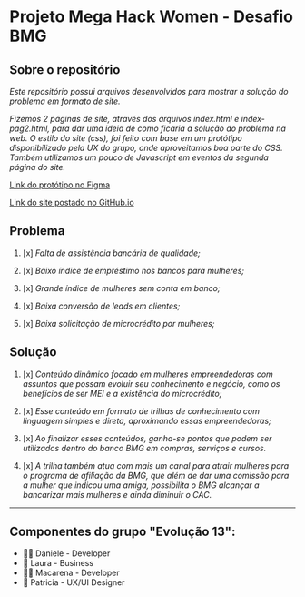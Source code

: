# Projeto Mega Hack Women - Desafio BMG

## Sobre o repositório

*Este repositório possui arquivos desenvolvidos para mostrar a solução do problema em formato de site.*

*Fizemos 2 páginas de site, através dos arquivos index.html e index-pag2.html, para dar uma ideia de como ficaria a solução do problema na web. O estilo do site (css), foi feito com base em um protótipo disponibilizado pela UX do grupo, onde aproveitamos boa parte do CSS. Também utilizamos um pouco de Javascript em eventos da segunda página do site.*

<a href="https://www.figma.com/file/jdFUsj0gP1hWT4uaB5aFx6/Banco-BMG---Mega-Hack?node-id=17%3A2" target="_blank">Link do protótipo no Figma</a> 

<a href="https://danieleperse.github.io/hackathon-bmg/" target="_blank">Link do site postado no GitHub.io</a>


## Problema

1. [x] *Falta de assistência bancária de qualidade;*

2. [x] *Baixo índice de empréstimo nos bancos para mulheres;*

3. [x] *Grande índice de mulheres sem conta em banco;*

4. [x] *Baixa conversão de leads em clientes;* 

5. [x] *Baixa solicitação de microcrédito por mulheres;*


## Solução

1. [x] *Conteúdo dinâmico focado em mulheres empreendedoras com assuntos que possam evoluir seu conhecimento e negócio, como os benefícios de ser MEI e a existência do microcrédito;*

2. [x] *Esse conteúdo em formato de trilhas de conhecimento com linguagem simples e direta, aproximando essas empreendedoras;*

3. [x] *Ao finalizar esses conteúdos, ganha-se pontos que podem ser utilizados dentro do banco BMG em compras, serviços e cursos.*

4. [x] *A trilha também atua com mais um canal para atrair mulheres para o programa de afiliação da BMG, que além de dar uma comissão para a mulher que indicou uma amiga, possibilita o BMG alcançar a bancarizar mais mulheres e ainda diminuir o CAC.*

<hr />

## Componentes do grupo "Evolução 13":
- :woman_technologist: Daniele - Developer
- :information_desk_person: Laura - Business
- :woman_technologist: Macarena - Developer
- :raising_hand: Patricia - UX/UI Designer
